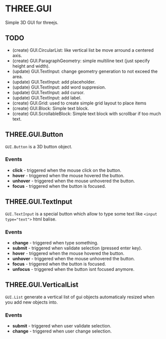 THREE.GUI
=========

Simple 3D GUI for threejs.

TODO
----

- (create) GUI.CircularList: like vertical list be move arround a centered axis.
- (create) GUI.ParagraphGeometry: simple multiline text (just specify height and width).
- (update) GUI.TextInput: change geometry generation to not exceed the area.
- (update) GUI.TextInput: add placeholder.
- (update) GUI.TextInput: add word suppresion.
- (update) GUI.TextInput: add cursor.
- (update) GUI.TextInput: add label.
- (create) GUI.Grid: used to create simple grid layout to place items
- (create) GUI.Block: Simple text block.
- (create) GUI.ScrollableBlock: Simple text block with scrollbar if too much text.

THREE.GUI.Button
----------------

`GUI.Button` is a 3D button object.

### Events

- __click__ - triggered when the mouse click on the button.
- __hover__ - triggered when the mouse hovered the button.
- __unhover__ - triggered when the mouse unhovered the button.
- __focus__ - triggered when the button is focused.

THREE.GUI.TextInput
-------------------

`GUI.TextInput` is a special button which allow to type some text like `<input type="text">` html balise.

### Events

- __change__ - triggered when type something.
- __submit__ - triggered when validate selection (pressed enter key).
- __hover__ - triggered when the mouse hovered the button.
- __unhover__ - triggered when the mouse unhovered the button.
- __focus__ - triggered when the button is focused.
- __unfocus__ - triggered when the button isnt focused anymore.

THREE.GUI.VerticalList
----------------------

`GUI.List` generate a vertical list of gui objects automaticaly resized when you add new objects into.

### Events

- __submit__ - triggered when user validate selection.
- __change__ - triggered when user change selection.